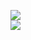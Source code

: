 [![](https://img.shields.io/badge/Made%20With-Github%20Spray-lightgrey.svg?style=for-the-badge&logo=github)](https://github.com/Annihil/github-spray#16505)  
[![](https://i.imgur.com/2DrTn0Z.gif)](https://github.com/Annihil/github-spray)